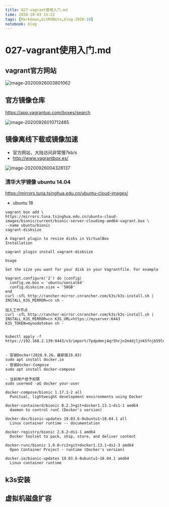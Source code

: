 ```yaml
---
title: 027-vagrant使用入门.md
time: 2020-10-03 15:22
tags: [Markdown,GitMdNote,blog-2020-10]
notebook: blog
---
```


# 027-vagrant使用入门.md

## vagrant官方网站

![image-20200926003801062](file:///Users/mac/tg-git/coding_net/grocery/dailylog/attach/images/image-20200926003801062-1517007.png?lastModify=1601516992)

## 官方镜像仓库

https://app.vagrantup.com/boxes/search

![image-20200926010712485](file:///Users/mac/tg-git/coding_net/grocery/dailylog/attach/images/image-20200926010712485-1517007.png?lastModify=1601516992)

## 镜像离线下载或镜像加速

- 官方网站，大陆访问非常慢7kb/s
- http://www.vagrantbox.es/

![image-20200926004328137](file:///Users/mac/tg-git/coding_net/grocery/dailylog/attach/images/image-20200926004328137-1517007.png?lastModify=1601516992)

### 清华大学镜像 ubuntu 14.04 

https://mirrors.tuna.tsinghua.edu.cn/ubuntu-cloud-images/

- ubuntu 18

```
vagrant box add \
https://mirrors.tuna.tsinghua.edu.cn/ubuntu-cloud-images/bionic/current/bionic-server-cloudimg-amd64-vagrant.box \
--name ubuntu/bionic
vagrant-disksize

A Vagrant plugin to resize disks in VirtualBox
Installation

vagrant plugin install vagrant-disksize

Usage

Set the size you want for your disk in your Vagrantfile. For example

Vagrant.configure('2') do |config|
  config.vm.box = 'ubuntu/xenial64'
  config.disksize.size = '50GB'
end
curl -sfL http://rancher-mirror.cnrancher.com/k3s/k3s-install.sh | INSTALL_K3S_MIRROR=cn sh -

加入工作节点
curl -sfL http://rancher-mirror.cnrancher.com/k3s/k3s-install.sh | INSTALL_K3S_MIRROR=cn K3S_URL=https://myserver:6443 K3S_TOKEN=mynodetoken sh -


kubectl apply -f https://192.168.2.139:8443/v3/import/7pdpdmnj4qr5hrjn2m4djljnk5fnjb59ln8tvkbrwgdhgphlpmxgbh.yaml


- 安装Docker(2020.9.26，最新版19.03)
sudo apt install docker.io
- 安装Docker-Compose
sudo apt install docker-compose

- 当前用户给予权限
sudo usermod -aG docker your-user

docker-compose/bionic 1.17.1-2 all
  Punctual, lightweight development environments using Docker

docker-containerd/bionic 0.2.3+git+docker1.13.1~ds1-1 amd64
  daemon to control runC (Docker's version)

docker-doc/bionic-updates 19.03.6-0ubuntu1~18.04.1 all
  Linux container runtime -- documentation

docker-registry/bionic 2.6.2~ds1-1 amd64
  Docker toolset to pack, ship, store, and deliver content

docker-runc/bionic 1.0.0~rc2+git+docker1.13.1~ds1-3 amd64
  Open Container Project - runtime (Docker's version)

docker.io/bionic-updates 19.03.6-0ubuntu1~18.04.1 amd64
  Linux container runtime
```

## k3s安装

## 虚拟机磁盘扩容

